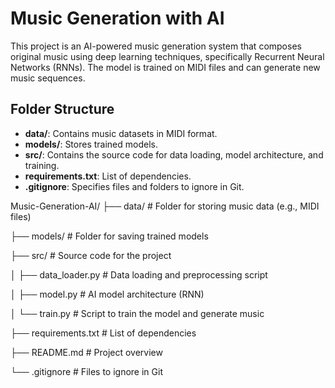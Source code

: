 # Music Generation with AI

This project is an AI-powered music generation system that composes original music using deep learning techniques, specifically Recurrent Neural Networks (RNNs). The model is trained on MIDI files and can generate new music sequences.

## Folder Structure
- **data/**: Contains music datasets in MIDI format.
- **models/**: Stores trained models.
- **src/**: Contains the source code for data loading, model architecture, and training.
- **requirements.txt**: List of dependencies.
- **.gitignore**: Specifies files and folders to ignore in Git.

Music-Generation-AI/
├── data/                 # Folder for storing music data (e.g., MIDI files)

├── models/               # Folder for saving trained models

├── src/                  # Source code for the project

│   ├── data_loader.py    # Data loading and preprocessing script

│   ├── model.py          # AI model architecture (RNN)

│   └── train.py          # Script to train the model and generate music

├── requirements.txt      # List of dependencies

├── README.md             # Project overview

└── .gitignore            # Files to ignore in Git
